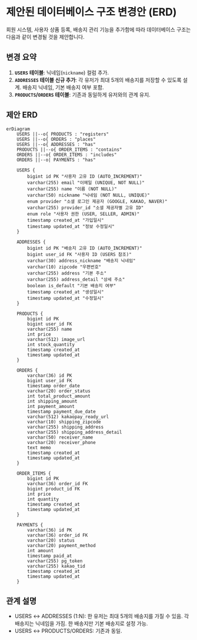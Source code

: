 # 제안된 데이터베이스 구조 변경안 (ERD)

회원 시스템, 사용자 상품 등록, 배송지 관리 기능을 추가함에 따라 데이터베이스 구조는 다음과 같이 변경될 것을 제안합니다.

## 변경 요약

1.  **`USERS` 테이블**: 닉네임(`nickname`) 컬럼 추가.
2.  **`ADDRESSES` 테이블 신규 추가**: 각 유저가 최대 5개의 배송지를 저장할 수 있도록 설계. 배송지 닉네임, 기본 배송지 여부 포함.
3.  **`PRODUCTS`/`ORDERS` 테이블**: 기존과 동일하게 유저와의 관계 유지.

## 제안 ERD

```mermaid
erDiagram
    USERS ||--o{ PRODUCTS : "registers"
    USERS ||--o{ ORDERS : "places"
    USERS ||--o{ ADDRESSES : "has"
    PRODUCTS ||--o{ ORDER_ITEMS : "contains"
    ORDERS ||--o{ ORDER_ITEMS : "includes"
    ORDERS ||--o| PAYMENTS : "has"

    USERS {
        bigint id PK "사용자 고유 ID (AUTO_INCREMENT)"
        varchar(255) email "이메일 (UNIQUE, NOT NULL)"
        varchar(255) name "이름 (NOT NULL)"
        varchar(50) nickname "닉네임 (NOT NULL, UNIQUE)"
        enum provider "소셜 로그인 제공자 (GOOGLE, KAKAO, NAVER)"
        varchar(255) provider_id "소셜 제공자별 고유 ID"
        enum role "사용자 권한 (USER, SELLER, ADMIN)"
        timestamp created_at "가입일시"
        timestamp updated_at "정보 수정일시"
    }

    ADDRESSES {
        bigint id PK "배송지 고유 ID (AUTO_INCREMENT)"
        bigint user_id FK "사용자 ID (USERS 참조)"
        varchar(30) address_nickname "배송지 닉네임"
        varchar(10) zipcode "우편번호"
        varchar(255) address "기본 주소"
        varchar(255) address_detail "상세 주소"
        boolean is_default "기본 배송지 여부"
        timestamp created_at "생성일시"
        timestamp updated_at "수정일시"
    }

    PRODUCTS {
        bigint id PK
        bigint user_id FK
        varchar(255) name
        int price
        varchar(512) image_url
        int stock_quantity
        timestamp created_at
        timestamp updated_at
    }

    ORDERS {
        varchar(36) id PK
        bigint user_id FK
        timestamp order_date
        varchar(20) order_status
        int total_product_amount
        int shipping_amount
        int payment_amount
        timestamp payment_due_date
        varchar(512) kakaopay_ready_url
        varchar(10) shipping_zipcode
        varchar(255) shipping_address
        varchar(255) shipping_address_detail
        varchar(50) receiver_name
        varchar(20) receiver_phone
        text memo
        timestamp created_at
        timestamp updated_at
    }

    ORDER_ITEMS {
        bigint id PK
        varchar(36) order_id FK
        bigint product_id FK
        int price
        int quantity
        timestamp created_at
        timestamp updated_at
    }

    PAYMENTS {
        varchar(36) id PK
        varchar(36) order_id FK
        varchar(20) status
        varchar(20) payment_method
        int amount
        timestamp paid_at
        varchar(255) pg_token
        varchar(255) kakao_tid
        timestamp created_at
        timestamp updated_at
    }
```

## 관계 설명
- USERS ↔ ADDRESSES (1:N): 한 유저는 최대 5개의 배송지를 가질 수 있음. 각 배송지는 닉네임을 가짐. 한 배송지만 기본 배송지로 설정 가능.
- USERS ↔ PRODUCTS/ORDERS: 기존과 동일. 